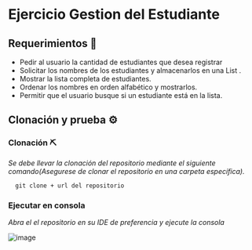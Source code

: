 # Ejercicio Gestion del Estudiante
## Requerimientos 📌
* Pedir al usuario la cantidad de estudiantes que desea registrar
* Solicitar los nombres de los estudiantes y almacenarlos en una List<String> .
* Mostrar la lista completa de estudiantes.
* Ordenar los nombres en orden alfabético y mostrarlos.
*  Permitir que el usuario busque si un estudiante está en la lista.

## Clonación y prueba ⚙️

### Clonación ⛏️

_Se debe llevar la clonación del repositorio mediante el siguiente comando(Asegurese de clonar el repositorio en una carpeta específica)._

```
  git clone + url del repositorio
```

### Ejecutar en consola

_Abra el el repositorio en su IDE de preferencia y ejecute la consola_

![image](https://github.com/user-attachments/assets/6e48de73-4d63-4238-bda3-eb0fea155f62)


